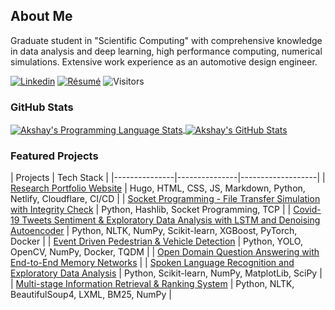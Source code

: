 ## About Me
Graduate student in "Scientific Computing" with comprehensive knowledge in data analysis and deep learning, high performance computing, numerical simulations. Extensive work experience as an automotive design engineer.

[![Linkedin](https://img.shields.io/badge/-LinkedIn-222222?style=flat-square&logo=Linkedin&logoColor=white&link=https://www.linkedin.com/in/sudiptoghosh99/)](https://www.linkedin.com/in/shreyas-gururaj/)
[![Résumé](https://img.shields.io/badge/Résumé%2FCV-%20-brightgreen)](https://drive.google.com/file/d/1V4G881HuM2F_ZhLlTGOx-c5XclEg4vcB/view?usp=sharing)
![Visitors](https://visitor-badge.glitch.me/badge?page_id=Shreyas-Gururaj.visitor-badge)

### GitHub Stats
<a href="https://github.com/Shreyas-Gururaj">
  <img align="center" src="https://github-readme-stats.vercel.app/api/top-langs/?username=Shreyas-Gururaj&layout=compact&title_color=ffffff&text_color=c9cacc&icon_color=2bbc8a&bg_color=1d1f21" alt="Akshay's Programming Language Stats" />
</a>
<a href="https://github.com/Shreyas-Gururaj">
  <img align="center" src="https://github-readme-stats.vercel.app/api?username=Shreyas-Gururaj&show_icons=true&line_height=27&hide=contribs,prs,issues&count_private=true&title_color=ffffff&text_color=c9cacc&icon_color=2bbc8a&bg_color=1d1f21" alt="Akshay's GitHub Stats" />
</a>


### Featured Projects
|   Projects    |   Tech Stack  |
|---------------|---------------|-------------------|
|   [Research Portfolio Website](https://github.com/akshayjoshii/akshayjoshii.github.io)    |   Hugo, HTML, CSS, JS, Markdown, Python, Netlify, Cloudflare, CI/CD   |
|   [Socket Programming - File Transfer Simulation with Integrity Check](https://github.com/akshayjoshii/socket_programming)    |   Python, Hashlib, Socket Programming, TCP   |
|   [Covid-19 Tweets Sentiment & Exploratory Data Analysis with LSTM and Denoising Autoencoder](https://github.com/akshayjoshii/COVID19-Tweet-Sentiment-Analysis-and-EDA)   |   Python, NLTK, NumPy, Scikit-learn, XGBoost, PyTorch, Docker |
|   [Event Driven Pedestrian & Vehicle Detection](https://github.com/akshayjoshii/Event-Driven-Pedestrian-Vehicle-Detection)  |   Python, YOLO, OpenCV, NumPy, Docker, TQDM   |
|   [Open Domain Question Answering with End-to-End Memory Networks](https://github.com/akshayjoshii/Open_Domain_Question_Answering)    |
|   [Spoken Language Recognition and Exploratory Data Analysis](https://github.com/akshayjoshii/Speech-Recognition) |   Python, Scikit-learn, NumPy, MatplotLib, SciPy  |
|   [Multi-stage Information Retrieval & Ranking System](https://github.com/akshayjoshii/Statistical-NLP-Information-Retrieval-Project)  |  Python, NLTK, BeautifulSoup4, LXML, BM25, NumPy |
